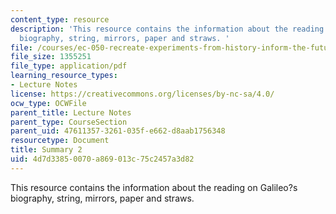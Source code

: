 ```yaml
---
content_type: resource
description: 'This resource contains the information about the reading on Galileo?s
  biography, string, mirrors, paper and straws. '
file: /courses/ec-050-recreate-experiments-from-history-inform-the-future-from-the-past-galileo-january-iap-2010/4d7d33850070a869013c75c2457a3d82_MITEC_050IAP10_sum02.pdf
file_size: 1355251
file_type: application/pdf
learning_resource_types:
- Lecture Notes
license: https://creativecommons.org/licenses/by-nc-sa/4.0/
ocw_type: OCWFile
parent_title: Lecture Notes
parent_type: CourseSection
parent_uid: 47611357-3261-035f-e662-d8aab1756348
resourcetype: Document
title: Summary 2
uid: 4d7d3385-0070-a869-013c-75c2457a3d82
---
```

This resource contains the information about the reading on Galileo?s biography, string, mirrors, paper and straws. 